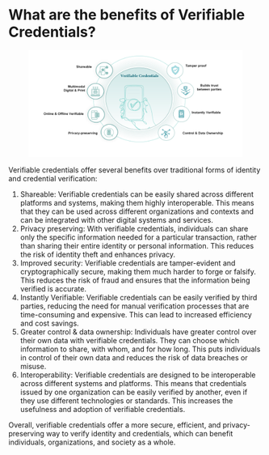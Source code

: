 # What are the benefits of Verifiable Credentials?

<figure><img src="../../.gitbook/assets/image (11).png" alt=""><figcaption></figcaption></figure>

Verifiable credentials offer several benefits over traditional forms of identity and credential verification:

1. Shareable: Verifiable credentials can be easily shared across different platforms and systems, making them highly interoperable. This means that they can be used across different organizations and contexts and can be integrated with other digital systems and services.
2. Privacy preserving: With verifiable credentials, individuals can share only the specific information needed for a particular transaction, rather than sharing their entire identity or personal information. This reduces the risk of identity theft and enhances privacy.
3. Improved security: Verifiable credentials are tamper-evident and cryptographically secure, making them much harder to forge or falsify. This reduces the risk of fraud and ensures that the information being verified is accurate.
4. Instantly Verifiable: Verifiable credentials can be easily verified by third parties, reducing the need for manual verification processes that are time-consuming and expensive. This can lead to increased efficiency and cost savings.
5. Greater control & data ownership: Individuals have greater control over their own data with verifiable credentials. They can choose which information to share, with whom, and for how long. This puts individuals in control of their own data and reduces the risk of data breaches or misuse.
6. Interoperability: Verifiable credentials are designed to be interoperable across different systems and platforms. This means that credentials issued by one organization can be easily verified by another, even if they use different technologies or standards. This increases the usefulness and adoption of verifiable credentials.

Overall, verifiable credentials offer a more secure, efficient, and privacy-preserving way to verify identity and credentials, which can benefit individuals, organizations, and society as a whole.
